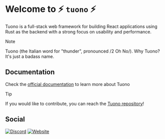 # Welcome to ⚡️ `tuono` ⚡️

[WebsiteURL]: https://tuono.dev
[RepoURL]: https://github.com/Valerioageno/tuono

Tuono is a full-stack web framework for building React applications using Rust as the backend with
a strong focus on usability and performance.

> [!NOTE]
> Tuono (the Italian word for "thunder", pronounced /2 Oh No/).
> Why Tuono? It's just a badass name.

## Documentation

Check the [official documentation][WebsiteURL] to learn more about Tuono

> [!TIP]
> If you would like to contribute, you can reach the [Tuono repository][RepoURL]!

## Social

[DiscordBadge]: https://badgen.net/badge/icon/discord?icon=discord&label
[DiscordURL]: https://discord.com/invite/khQzPa654B
[WebsiteBadge]: https://img.shields.io/website-up-down-green-red/https/tuono.dev.svg

[![Discord][DiscordBadge]][DiscordURL]
[![Website][WebsiteBadge]][WebsiteURL]

<!--

**Here are some ideas to get you started:**

🙋‍♀️ A short introduction - what is your organization all about?
🌈 Contribution guidelines - how can the community get involved?
👩‍💻 Useful resources - where can the community find your docs? Is there anything else the community should know?
🍿 Fun facts - what does your team eat for breakfast?
🧙 Remember, you can do mighty things with the power of [Markdown](https://docs.github.com/github/writing-on-github/getting-started-with-writing-and-formatting-on-github/basic-writing-and-formatting-syntax)
-->
